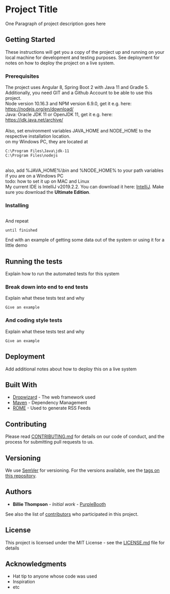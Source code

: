 # Project Title

One Paragraph of project description goes here

## Getting Started

These instructions will get you a copy of the project up and running on your local machine for development and testing purposes. See deployment for notes on how to deploy the project on a live system.

### Prerequisites

The project uses Angular 8, Spring Boot 2 with Java 11 and Gradle 5. Additionally, you need GIT and a Github Account to be able to use this project. <br/>
Node version 10.16.3 and NPM version 6.9.0, get it e.g. here: <a>https://nodejs.org/en/download/</a> <br />
Java: Oracle JDK 11 or OpenJDK 11, get it e.g. here: https://jdk.java.net/archive/ <br /><br />
Also, set environment variables JAVA_HOME and NODE_HOME to the respective installation location. 
<br />
on my Windows PC, they are located at <br />
```
C:\Program Files\Java\jdk-11    
C:\Program Files\nodejs
```
<br/>
also, add %JAVA_HOME%\bin and %NODE_HOME% to your path variables if you are on a Windows PC
<br />
todo: how to set it up on MAC and Linux
<br />
My current IDE is IntelliJ v2019.2.2. You can download it here: <a href="https://www.jetbrains.com/idea/download/#section=windows">IntelliJ</a>. Make sure you download the <b>Ultimate Edition</b>.
 
### Installing
```

```

And repeat

```
until finished
```

End with an example of getting some data out of the system or using it for a little demo

## Running the tests

Explain how to run the automated tests for this system

### Break down into end to end tests

Explain what these tests test and why

```
Give an example
```

### And coding style tests

Explain what these tests test and why

```
Give an example
```

## Deployment

Add additional notes about how to deploy this on a live system

## Built With

* [Dropwizard](http://www.dropwizard.io/1.0.2/docs/) - The web framework used
* [Maven](https://maven.apache.org/) - Dependency Management
* [ROME](https://rometools.github.io/rome/) - Used to generate RSS Feeds

## Contributing

Please read [CONTRIBUTING.md](https://gist.github.com/PurpleBooth/b24679402957c63ec426) for details on our code of conduct, and the process for submitting pull requests to us.

## Versioning

We use [SemVer](http://semver.org/) for versioning. For the versions available, see the [tags on this repository](https://github.com/your/project/tags). 

## Authors

* **Billie Thompson** - *Initial work* - [PurpleBooth](https://github.com/PurpleBooth)

See also the list of [contributors](https://github.com/your/project/contributors) who participated in this project.

## License

This project is licensed under the MIT License - see the [LICENSE.md](LICENSE.md) file for details

## Acknowledgments

* Hat tip to anyone whose code was used
* Inspiration
* etc

